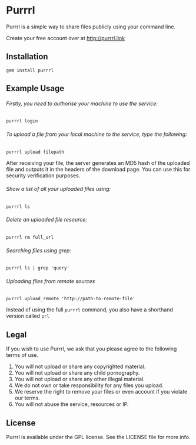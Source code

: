 Purrrl
=============

Purrrl is a simple way to share files publicly using your command line. 

Create your free account over at http://purrrl.link

## Installation

```shell
gem install purrrl
````

## Example Usage

###### Firstly, you need to authorise your machine to use the service:

```shell
purrrl login
````

###### To upload a file from your local machine to the service, type the following:

```shell
purrrl upload filepath
````
After receiving your file, the server generates an MD5 hash of the uploaded file and outputs it in the headers of the download page. You can use this for security verification purposes.

###### Show a list of all your uploaded files using: 

```shell
purrrl ls
````

###### Delete an uploaded file resource:

```shell
purrrl rm full_url
````

###### Searching files using grep:

```shell
purrrl ls | grep 'query'
````

###### Uploading files from remote sources

```shell
purrrl upload_remote 'http://path-to-remote-file'
````

Instead of using the full `purrrl` command, you also have a shorthand version called `prl`

## Legal

If you wish to use Purrrl, we ask that you please agree to the following terms of use.

1. You will not upload or share any copyrighted material.
2. You will not upload or share any child pornography.
3. You will not upload or share any other illegal material.
4. We do not own or take responsibility for any files you upload.
5. We reserve the right to remove your files or even account if you violate our terms.
6. You will not abuse the service, resources or IP.

## License

Purrrl is available under the GPL license. See the LICENSE file for more info.
